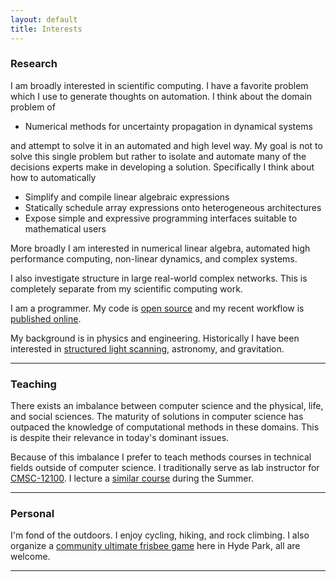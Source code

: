 ```yaml
---
layout: default
title: Interests
---
```


### Research 

I am broadly interested in scientific computing. I have a favorite
problem which I use to generate thoughts on automation. I think about
the domain problem of

-   Numerical methods for uncertainty propagation in dynamical systems

and attempt to solve it in an automated and high level way. My goal is
not to solve this single problem but rather to isolate and automate many
of the decisions experts make in developing a solution. Specifically I
think about how to automatically

-   Simplify and compile linear algebraic expressions
-   Statically schedule array expressions onto heterogeneous
    architectures
-   Expose simple and expressive programming interfaces suitable to
    mathematical users

More broadly I am interested in numerical linear algebra, automated high performance computing, non-linear dynamics, and complex systems.

I also investigate structure in large real-world complex networks.
This is completely separate from my scientific computing work.

I am a programmer.  My code is [open source](http://github.com/mrocklin) and my recent workflow is [published online](/blog/).

My background is in physics and engineering. Historically I have been
interested in [structured light
scanning](http://en.wikipedia.org/wiki/Structured-light_3D_scanner),
astronomy, and gravitation.

* * * * *

### Teaching

There exists an imbalance between computer science and the physical,
life, and social sciences. The maturity of solutions in computer science
has outpaced the knowledge of computational methods in these domains.
This is despite their relevance in today's dominant issues.

Because of this imbalance I prefer to teach methods courses in technical
fields outside of computer science. I traditionally serve as lab
instructor for
[CMSC-12100](http://www.cs.uchicago.edu/courses/description/CMSC/12100/9999-12-31%2000:00:00.00).
I lecture a [similar course](http://matthewrocklin.com/cmsc15200) during
the Summer.

* * * * *

### Personal 

I'm fond of the outdoors. I enjoy cycling, hiking, and rock climbing. I also organize a [community ultimate frisbee game](http://mrocklin.github.com/hpfrisbee) here in Hyde Park, all are welcome.

* * * * *
